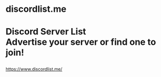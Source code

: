 # discordlist.me
<h1><p>Discord Server List</br>
Advertise your server or find one to join!</p></h1>

https://www.discordlist.me/

